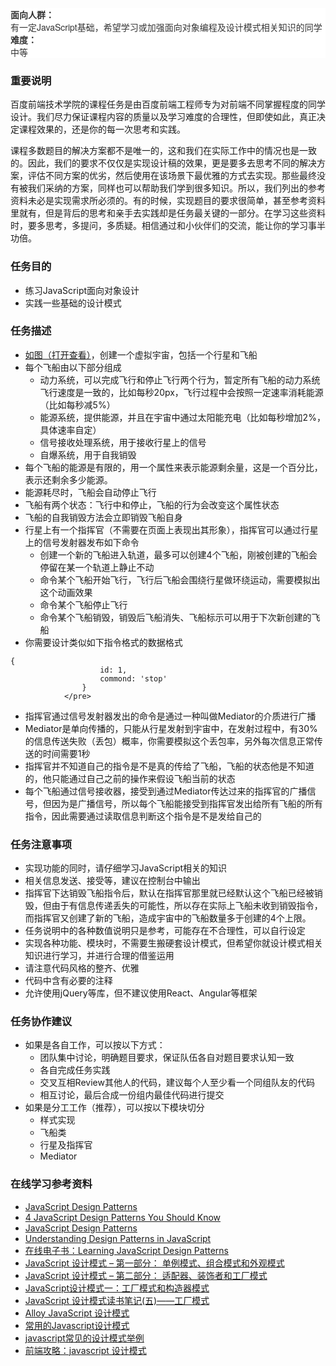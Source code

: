 <dl style="box-sizing: border-box; margin-top: 0px; margin-bottom: 20px; color: rgb(51, 51, 51); font-family: 'Helvetica Neue', Helvetica, Arial, sans-serif; font-size: 14px; font-style: normal; font-variant: normal; font-weight: normal; letter-spacing: normal; line-height: 20px; orphans: auto; text-align: start; text-indent: 0px; text-transform: none; white-space: normal; widows: 1; word-spacing: 0px; -webkit-text-stroke-width: 0px; background-color: rgb(255, 255, 255);">

<dt style="box-sizing: border-box; line-height: 1.42857; font-weight: 700;">面向人群：</dt>

<dd style="box-sizing: border-box; line-height: 1.42857; margin-left: 0px;">有一定JavaScript基础，希望学习或加强面向对象编程及设计模式相关知识的同学</dd>

<dt style="box-sizing: border-box; line-height: 1.42857; font-weight: 700;">难度：</dt>

<dd style="box-sizing: border-box; line-height: 1.42857; margin-left: 0px;">中等</dd>

</dl>

### 重要说明

百度前端技术学院的课程任务是由百度前端工程师专为对前端不同掌握程度的同学设计。我们尽力保证课程内容的质量以及学习难度的合理性，但即使如此，真正决定课程效果的，还是你的每一次思考和实践。

课程多数题目的解决方案都不是唯一的，这和我们在实际工作中的情况也是一致的。因此，我们的要求不仅仅是实现设计稿的效果，更是要多去思考不同的解决方案，评估不同方案的优劣，然后使用在该场景下最优雅的方式去实现。那些最终没有被我们采纳的方案，同样也可以帮助我们学到很多知识。所以，我们列出的参考资料未必是实现需求所必须的。有的时候，实现题目的要求很简单，甚至参考资料里就有，但是背后的思考和亲手去实践却是任务最关键的一部分。在学习这些资料时，要多思考，多提问，多质疑。相信通过和小伙伴们的交流，能让你的学习事半功倍。

### 任务目的

*   练习JavaScript面向对象设计
*   实践一些基础的设计模式

### 任务描述

*   [如图（打开查看）](http://7xrp04.com1.z0.glb.clouddn.com/task_2_26_1.jpg)，创建一个虚拟宇宙，包括一个行星和飞船
*   每个飞船由以下部分组成
    *   动力系统，可以完成飞行和停止飞行两个行为，暂定所有飞船的动力系统飞行速度是一致的，比如每秒20px，飞行过程中会按照一定速率消耗能源（比如每秒减5%）
    *   能源系统，提供能源，并且在宇宙中通过太阳能充电（比如每秒增加2%，具体速率自定）
    *   信号接收处理系统，用于接收行星上的信号
    *   自爆系统，用于自我销毁
*   每个飞船的能源是有限的，用一个属性来表示能源剩余量，这是一个百分比，表示还剩余多少能源。
*   能源耗尽时，飞船会自动停止飞行
*   飞船有两个状态：飞行中和停止，飞船的行为会改变这个属性状态
*   飞船的自我销毁方法会立即销毁飞船自身
*   行星上有一个指挥官（不需要在页面上表现出其形象），指挥官可以通过行星上的信号发射器发布如下命令
    *   创建一个新的飞船进入轨道，最多可以创建4个飞船，刚被创建的飞船会停留在某一个轨道上静止不动
    *   命令某个飞船开始飞行，飞行后飞船会围绕行星做环绕运动，需要模拟出这个动画效果
    *   命令某个飞船停止飞行
    *   命令某个飞船销毁，销毁后飞船消失、飞船标示可以用于下次新创建的飞船
*   你需要设计类似如下指令格式的数据格式

````
{
                    id: 1,
                    commond: 'stop'
                }
            </pre>
````
*   指挥官通过信号发射器发出的命令是通过一种叫做Mediator的介质进行广播
*   Mediator是单向传播的，只能从行星发射到宇宙中，在发射过程中，有30%的信息传送失败（丢包）概率，你需要模拟这个丢包率，另外每次信息正常传送的时间需要1秒
*   指挥官并不知道自己的指令是不是真的传给了飞船，飞船的状态他是不知道的，他只能通过自己之前的操作来假设飞船当前的状态
*   每个飞船通过信号接收器，接受到通过Mediator传达过来的指挥官的广播信号，但因为是广播信号，所以每个飞船能接受到指挥官发出给所有飞船的所有指令，因此需要通过读取信息判断这个指令是不是发给自己的

### 任务注意事项

*   实现功能的同时，请仔细学习JavaScript相关的知识
*   相关信息发送、接受等，建议在控制台中输出
*   指挥官下达销毁飞船指令后，默认在指挥官那里就已经默认这个飞船已经被销毁，但由于有信息传递丢失的可能性，所以存在实际上飞船未收到销毁指令，而指挥官又创建了新的飞船，造成宇宙中的飞船数量多于创建的4个上限。
*   任务说明中的各种数值说明只是参考，可能存在不合理性，可以自行设定
*   实现各种功能、模块时，不需要生搬硬套设计模式，但希望你就设计模式相关知识进行学习，并进行合理的借鉴运用
*   请注意代码风格的整齐、优雅
*   代码中含有必要的注释
*   允许使用jQuery等库，但不建议使用React、Angular等框架

### 任务协作建议

*   如果是各自工作，可以按以下方式：
    *   团队集中讨论，明确题目要求，保证队伍各自对题目要求认知一致
    *   各自完成任务实践
    *   交叉互相Review其他人的代码，建议每个人至少看一个同组队友的代码
    *   相互讨论，最后合成一份组内最佳代码进行提交
*   如果是分工工作（推荐），可以按以下模块切分
    *   样式实现
    *   飞船类
    *   行星及指挥官
    *   Mediator

### 在线学习参考资料

*   [JavaScript Design Patterns](http://www.dofactory.com/javascript/design-patterns)
*   [4 JavaScript Design Patterns You Should Know](https://scotch.io/bar-talk/4-javascript-design-patterns-you-should-know)
*   [JavaScript Design Patterns](https://carldanley.com/javascript-design-patterns/)
*   [Understanding Design Patterns in JavaScript](http://code.tutsplus.com/tutorials/understanding-design-patterns-in-javascript--net-25930)
*   [在线电子书：Learning JavaScript Design Patterns](https://addyosmani.com/resources/essentialjsdesignpatterns/book/)
*   [JavaScript 设计模式 – 第一部分： 单例模式、组合模式和外观模式](http://www.adobe.com/cn/devnet/html5/articles/javascript-design-patterns-pt1-singleton-composite-facade.html)
*   [JavaScript 设计模式 – 第二部分： 适配器、装饰者和工厂模式](http://www.adobe.com/cn/devnet/html5/articles/javascript-design-patterns-pt2-adapter-decorator-factory.html)
*   [JavaScript设计模式一：工厂模式和构造器模式](https://segmentfault.com/a/1190000002525792)
*   [JavaScript 设计模式读书笔记(五)——工厂模式](https://segmentfault.com/a/1190000000491074)
*   [Alloy JavaScript 设计模式](http://www.alloyteam.com/2012/10/common-javascript-design-patterns/)
*   [常用的Javascript设计模式](http://blog.jobbole.com/29454/)
*   [javascript常见的设计模式举例](http://blog.csdn.net/yingyiledi/article/details/26725795)
*   [前端攻略：javascript 设计模式](http://www.cnblogs.com/Darren_code/archive/2011/08/31/JavascripDesignPatterns.html)